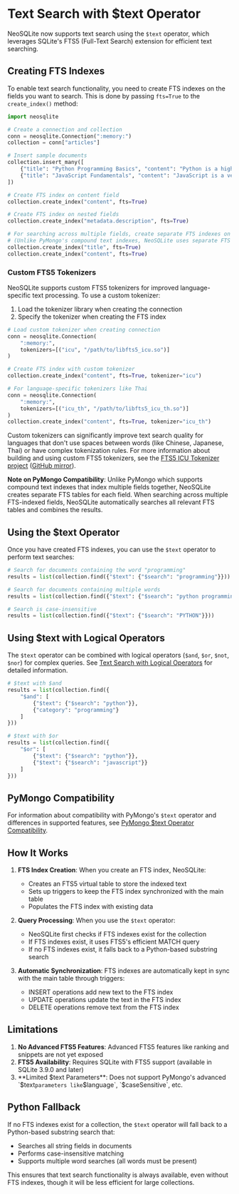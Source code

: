 # Text Search with $text Operator

NeoSQLite now supports text search using the `$text` operator, which leverages SQLite's FTS5 (Full-Text Search) extension for efficient text searching.

## Creating FTS Indexes

To enable text search functionality, you need to create FTS indexes on the fields you want to search. This is done by passing `fts=True` to the `create_index()` method:

```python
import neosqlite

# Create a connection and collection
conn = neosqlite.Connection(":memory:")
collection = conn["articles"]

# Insert sample documents
collection.insert_many([
    {"title": "Python Programming Basics", "content": "Python is a high-level programming language..."},
    {"title": "JavaScript Fundamentals", "content": "JavaScript is a versatile programming language..."}
])

# Create FTS index on content field
collection.create_index("content", fts=True)

# Create FTS index on nested fields
collection.create_index("metadata.description", fts=True)

# For searching across multiple fields, create separate FTS indexes on each field
# (Unlike PyMongo's compound text indexes, NeoSQLite uses separate FTS tables)
collection.create_index("title", fts=True)
collection.create_index("content", fts=True)
```

### Custom FTS5 Tokenizers

NeoSQLite supports custom FTS5 tokenizers for improved language-specific text processing. To use a custom tokenizer:

1. Load the tokenizer library when creating the connection
2. Specify the tokenizer when creating the FTS index

```python
# Load custom tokenizer when creating connection
conn = neosqlite.Connection(
    ":memory:",
    tokenizers=[("icu", "/path/to/libfts5_icu.so")]
)

# Create FTS index with custom tokenizer
collection.create_index("content", fts=True, tokenizer="icu")

# For language-specific tokenizers like Thai
conn = neosqlite.Connection(
    ":memory:",
    tokenizers=[("icu_th", "/path/to/libfts5_icu_th.so")]
)
collection.create_index("content", fts=True, tokenizer="icu_th")
```

Custom tokenizers can significantly improve text search quality for languages that don't use spaces between words (like Chinese, Japanese, Thai) or have complex tokenization rules. For more information about building and using custom FTS5 tokenizers, see the [FTS5 ICU Tokenizer project](https://sr.ht/~cwt/fts5-icu-tokenizer/) ([GitHub mirror](https://github.com/cwt/fts5-icu-tokenizer)).

**Note on PyMongo Compatibility**: Unlike PyMongo which supports compound text indexes that index multiple fields together, NeoSQLite creates separate FTS tables for each field. When searching across multiple FTS-indexed fields, NeoSQLite automatically searches all relevant FTS tables and combines the results.

## Using the $text Operator

Once you have created FTS indexes, you can use the `$text` operator to perform text searches:

```python
# Search for documents containing the word "programming"
results = list(collection.find({"$text": {"$search": "programming"}}))

# Search for documents containing multiple words
results = list(collection.find({"$text": {"$search": "python programming"}}))

# Search is case-insensitive
results = list(collection.find({"$text": {"$search": "PYTHON"}}))
```

## Using $text with Logical Operators

The `$text` operator can be combined with logical operators (`$and`, `$or`, `$not`, `$nor`) for complex queries. See [Text Search with Logical Operators](TEXT_SEARCH_Logical_Operators.md) for detailed information.

```python
# $text with $and
results = list(collection.find({
    "$and": [
        {"$text": {"$search": "python"}},
        {"category": "programming"}
    ]
}))

# $text with $or
results = list(collection.find({
    "$or": [
        {"$text": {"$search": "python"}},
        {"$text": {"$search": "javascript"}}
    ]
}))
```

## PyMongo Compatibility

For information about compatibility with PyMongo's `$text` operator and differences in supported features, see [PyMongo $text Operator Compatibility](TEXT_SEARCH_PyMongo_Compatibility.md).

## How It Works

1. **FTS Index Creation**: When you create an FTS index, NeoSQLite:
   - Creates an FTS5 virtual table to store the indexed text
   - Sets up triggers to keep the FTS index synchronized with the main table
   - Populates the FTS index with existing data

2. **Query Processing**: When you use the `$text` operator:
   - NeoSQLite first checks if FTS indexes exist for the collection
   - If FTS indexes exist, it uses FTS5's efficient MATCH query
   - If no FTS indexes exist, it falls back to a Python-based substring search

3. **Automatic Synchronization**: FTS indexes are automatically kept in sync with the main table through triggers:
   - INSERT operations add new text to the FTS index
   - UPDATE operations update the text in the FTS index
   - DELETE operations remove text from the FTS index

## Limitations

1. **No Advanced FTS5 Features**: Advanced FTS5 features like ranking and snippets are not yet exposed
2. **FTS5 Availability**: Requires SQLite with FTS5 support (available in SQLite 3.9.0 and later)
3. **Limited $text Parameters**: Does not support PyMongo's advanced `$text` parameters like `$language`, `$caseSensitive`, etc.

## Python Fallback

If no FTS indexes exist for a collection, the `$text` operator will fall back to a Python-based substring search that:
- Searches all string fields in documents
- Performs case-insensitive matching
- Supports multiple word searches (all words must be present)

This ensures that text search functionality is always available, even without FTS indexes, though it will be less efficient for large collections.
